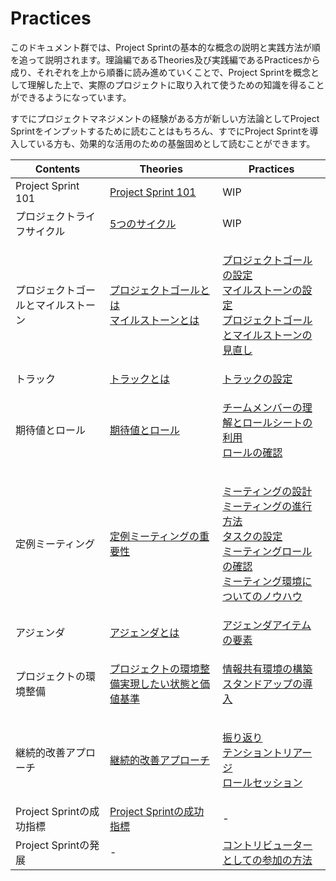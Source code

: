 # Practices

このドキュメント群では、Project Sprintの基本的な概念の説明と実践方法が順を追って説明されます。理論編であるTheories及び実践編であるPracticesから成り、それぞれを上から順番に読み進めていくことで、Project Sprintを概念として理解した上で、実際のプロジェクトに取り入れて使うための知識を得ることができるようになっています。

すでにプロジェクトマネジメントの経験がある方が新しい方法論としてProject Sprintをインプットするために読むことはもちろん、すでにProject Sprintを導入している方も、効果的な活用のための基盤固めとして読むことができます。

| Contents            | Theories                                                                                                          | Practices                                                                                                                                                                                                                                                                                                                  |
| ------------------- | ----------------------------------------------------------------------------------------------------------------- | -------------------------------------------------------------------------------------------------------------------------------------------------------------------------------------------------------------------------------------------------------------------------------------------------------------------------- |
| Project Sprint 101  | [Project Sprint 101](../theories/101.md)                                                                          | WIP                                                                                                                                                                                                                                                                                                                        |
| プロジェクトライフサイクル       | [5つのサイクル](../theories/project\_lifecycle.md)                                                                      | WIP                                                                                                                                                                                                                                                                                                                        |
| プロジェクトゴールとマイルストーン   | <p><a href="../../v3.3/theories/project_goals.md">プロジェクトゴールとは</a><br><a href="broken-reference">マイルストーンとは</a></p> | <p><a href="project_goals.md">プロジェクトゴールの設定</a><br><a href="broken-reference">マイルストーンの設定</a><br><a href="../../v3.3/practices/reviewing_project_goals_and_milestones.md">プロジェクトゴールとマイルストーンの見直し</a></p>                                                                                                                      |
| トラック                | [トラックとは](../theories/tracks.md)                                                                                   | [トラックの設定](../../v3.3/practices/tracks.md)                                                                                                                                                                                                                                                                                  |
| 期待値とロール             | [期待値とロール](../../v3.3/theories/rolls.md)                                                                           | <p><a href="../../v3.3/practices/rolls.md">チームメンバーの理解とロールシートの利用</a><br><a href="../../v3.3/practices/reviewing_rolls.md">ロールの確認</a></p>                                                                                                                                                                                    |
| 定例ミーティング            | [定例ミーティングの重要性](../../v3.3/theories/meetings.md)                                                                   | <p><a href="../../v3.3/practices/meetings.md">ミーティングの設計</a><br><a href="../../v3.3/practices/holding_meetings.md">ミーティングの進行方法</a><br><a href="tasks.md">タスクの設定</a><br><a href="../../v3.3/practices/meeting_rolls.md">ミーティングロールの確認</a><br><a href="../../v3.3/practices/meeting_environments.md">ミーティング環境についてのノウハウ</a></p> |
| アジェンダ               | [アジェンダとは](../../v3.3/theories/agenda.md)                                                                          | [アジェンダアイテムの要素](../../v3.3/practices/agenda.md)                                                                                                                                                                                                                                                                             |
| プロジェクトの環境整備         | [プロジェクトの環境整備実現したい状態と価値基準](../../v3.3/theories/project\_environments.md)                                           | <p><a href="../../v3.3/practices/project_environments.md">情報共有環境の構築</a><br><a href="stand-up_meetings.md">スタンドアップの導入</a></p>                                                                                                                                                                                               |
| 継続的改善アプローチ          | [継続的改善アプローチ](../theories/continuous\_improvement\_approach.md)                                                    | <p><a href="../../v3.3/practices/looking_back.md">振り返り</a><br><a href="broken-reference">テンショントリアージ</a><br><a href="broken-reference">ロールセッション</a></p>                                                                                                                                                                     |
| Project Sprintの成功指標 | [Project Sprintの成功指標](../../v3.1/tutorial/section4-4.md)                                                          | -                                                                                                                                                                                                                                                                                                                          |
| Project Sprintの発展   | -                                                                                                                 | [コントリビューターとしての参加の方法](broken-reference)                                                                                                                                                                                                                                                                                     |
